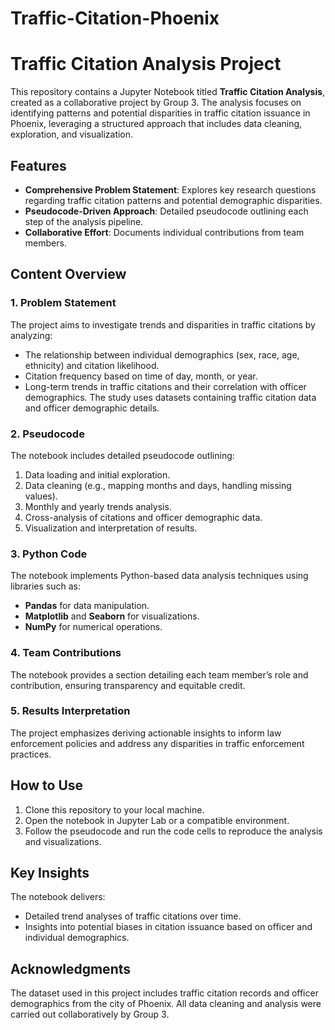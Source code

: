# Traffic-Citation-Phoenix
# Traffic Citation Analysis Project

This repository contains a Jupyter Notebook titled **Traffic Citation Analysis**, created as a collaborative project by Group 3. The analysis focuses on identifying patterns and potential disparities in traffic citation issuance in Phoenix, leveraging a structured approach that includes data cleaning, exploration, and visualization.

## Features

- **Comprehensive Problem Statement**: Explores key research questions regarding traffic citation patterns and potential demographic disparities.
- **Pseudocode-Driven Approach**: Detailed pseudocode outlining each step of the analysis pipeline.
- **Collaborative Effort**: Documents individual contributions from team members.

## Content Overview

### 1. Problem Statement
The project aims to investigate trends and disparities in traffic citations by analyzing:
- The relationship between individual demographics (sex, race, age, ethnicity) and citation likelihood.
- Citation frequency based on time of day, month, or year.
- Long-term trends in traffic citations and their correlation with officer demographics.
The study uses datasets containing traffic citation data and officer demographic details.

### 2. Pseudocode
The notebook includes detailed pseudocode outlining:
1. Data loading and initial exploration.
2. Data cleaning (e.g., mapping months and days, handling missing values).
3. Monthly and yearly trends analysis.
4. Cross-analysis of citations and officer demographic data.
5. Visualization and interpretation of results.

### 3. Python Code
The notebook implements Python-based data analysis techniques using libraries such as:
- **Pandas** for data manipulation.
- **Matplotlib** and **Seaborn** for visualizations.
- **NumPy** for numerical operations.

### 4. Team Contributions
The notebook provides a section detailing each team member’s role and contribution, ensuring transparency and equitable credit.

### 5. Results Interpretation
The project emphasizes deriving actionable insights to inform law enforcement policies and address any disparities in traffic enforcement practices.

## How to Use
1. Clone this repository to your local machine.
2. Open the notebook in Jupyter Lab or a compatible environment.
3. Follow the pseudocode and run the code cells to reproduce the analysis and visualizations.

## Key Insights
The notebook delivers:
- Detailed trend analyses of traffic citations over time.
- Insights into potential biases in citation issuance based on officer and individual demographics.

## Acknowledgments
The dataset used in this project includes traffic citation records and officer demographics from the city of Phoenix. All data cleaning and analysis were carried out collaboratively by Group 3.
